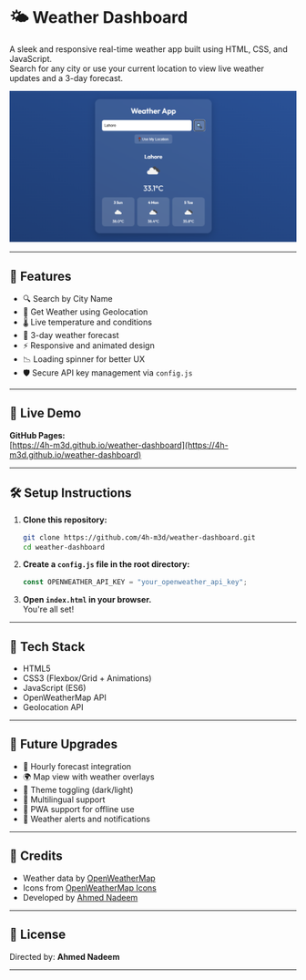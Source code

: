 
# 🌤️ Weather Dashboard

A sleek and responsive real-time weather app built using HTML, CSS, and JavaScript.  
Search for any city or use your current location to view live weather updates and a 3-day forecast.

![App Screenshot](screenshot/screenshot.png)

---

## 🔧 Features

- 🔍 Search by City Name  
- 📍 Get Weather using Geolocation  
- 🌡️ Live temperature and conditions  
- 🧭 3-day weather forecast  
- ⚡ Responsive and animated design  
- 📉 Loading spinner for better UX  
- 🛡️ Secure API key management via `config.js`

---

## 🚀 Live Demo

**GitHub Pages:**  
[https://4h-m3d.github.io/weather-dashboard](https://4h-m3d.github.io/weather-dashboard)

---

## 🛠️ Setup Instructions

1. **Clone this repository:**
   ```bash
   git clone https://github.com/4h-m3d/weather-dashboard.git
   cd weather-dashboard
   ```

2. **Create a `config.js` file in the root directory:**
   ```js
   const OPENWEATHER_API_KEY = "your_openweather_api_key";
   ```

3. **Open `index.html` in your browser.**  
   You're all set!

---

## 🧱 Tech Stack

- HTML5  
- CSS3 (Flexbox/Grid + Animations)  
- JavaScript (ES6)  
- OpenWeatherMap API  
- Geolocation API

---

## 🔮 Future Upgrades

- 📅 Hourly forecast integration  
- 🌍 Map view with weather overlays  
- 🎨 Theme toggling (dark/light)  
- 💬 Multilingual support  
- 📲 PWA support for offline use  
- 🔔 Weather alerts and notifications

---

## 🙏 Credits

- Weather data by [OpenWeatherMap](https://openweathermap.org/)  
- Icons from [OpenWeatherMap Icons](https://openweathermap.org/weather-conditions)  
- Developed by [Ahmed Nadeem](https://github.com/4h-m3d)

---


## 📄 License

Directed by: **Ahmed Nadeem**

---
